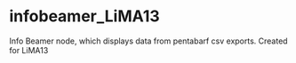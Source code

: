 infobeamer_LiMA13
=================

Info Beamer node, which displays data from pentabarf csv exports. Created for LiMA13